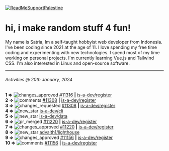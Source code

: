 [![ReadMeSupportPalestine](https://github.com/Safouene1/support-palestine-banner/blob/master/banner-support.svg)](https://github.com/Safouene1/support-palestine-banner)
# hi, i make random stuff 4 fun!

My name is Satria, Im a self-taught hobbyist web developer from Indonesia. I've been coding since 2021 at the age of 11. I love spending my free time coding and experimenting with new technologies. I spend most of my time working on personal projects. I'm currently learning Vue.js and Tailwind CSS. I'm also interested in Linux and open-source software.

---

<!--RECENT_ACTIVITY:last_update-->
###### Activities @ 20th January, 2024
<!--RECENT_ACTIVITY:last_update_end-->

<!--RECENT_ACTIVITY:start-->
**1 =>** ![changes_approved](https://cdn.jsdelivr.net/gh/Readme-Workflows/Readme-Icons@main/icons/octicons/ApprovedChanges.svg) [#11316](https://github.com/is-a-dev/register/pull/11316#pullrequestreview-1834688324) **|** [is-a-dev/register](https://github.com/is-a-dev/register)<br>
**2 =>** ![comments](https://cdn.jsdelivr.net/gh/Readme-Workflows/Readme-Icons@main/icons/octicons/Comment.svg) [#11308](https://github.com/is-a-dev/register/pull/11308#discussion_r1460494236) **|** [is-a-dev/register](https://github.com/is-a-dev/register)<br>
**3 =>** ![changes_requested](https://cdn.jsdelivr.net/gh/Readme-Workflows/Readme-Icons@main/icons/octicons/RequestedChanges.svg) [#11308](https://github.com/is-a-dev/register/pull/11308#pullrequestreview-1834688039) **|** [is-a-dev/register](https://github.com/is-a-dev/register)<br>
**4 =>** ![new_star](https://cdn.jsdelivr.net/gh/Readme-Workflows/Readme-Icons@main/icons/octicons/StarredRepositoryYellow.svg) [is-a-dev/cli](https://github.com/is-a-dev/cli)<br>
**5 =>** ![new_star](https://cdn.jsdelivr.net/gh/Readme-Workflows/Readme-Icons@main/icons/octicons/StarredRepositoryYellow.svg) [is-a-dev/data](https://github.com/is-a-dev/data)<br>
**6 =>** ![pr_merged](https://cdn.jsdelivr.net/gh/Readme-Workflows/Readme-Icons@main/icons/octicons/PullRequestMerged.svg) [#11220](https://github.com/is-a-dev/register/pull/11220) **|** [is-a-dev/register](https://github.com/is-a-dev/register)<br>
**7 =>** ![changes_approved](https://cdn.jsdelivr.net/gh/Readme-Workflows/Readme-Icons@main/icons/octicons/ApprovedChanges.svg) [#11220](https://github.com/is-a-dev/register/pull/11220#pullrequestreview-1827168466) **|** [is-a-dev/register](https://github.com/is-a-dev/register)<br>
**8 =>** ![new_star](https://cdn.jsdelivr.net/gh/Readme-Workflows/Readme-Icons@main/icons/octicons/StarredRepositoryYellow.svg) [advaith1/lighthouse](https://github.com/advaith1/lighthouse)<br>
**9 =>** ![changes_approved](https://cdn.jsdelivr.net/gh/Readme-Workflows/Readme-Icons@main/icons/octicons/ApprovedChanges.svg) [#11156](https://github.com/is-a-dev/register/pull/11156#pullrequestreview-1823466315) **|** [is-a-dev/register](https://github.com/is-a-dev/register)<br>
**10 =>** ![comments](https://cdn.jsdelivr.net/gh/Readme-Workflows/Readme-Icons@main/icons/octicons/Comment.svg) [#11156](https://github.com/is-a-dev/register/pull/11156#discussion_r1453464876) **|** [is-a-dev/register](https://github.com/is-a-dev/register)<br>
<!--RECENT_ACTIVITY:end-->

